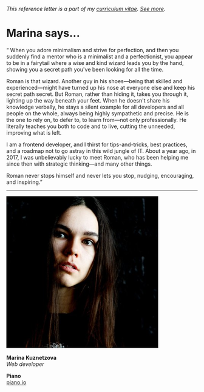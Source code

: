 _This reference letter is a part of my [curriculum vitae](/cv.html).
[See&nbsp;more](./)._

# Marina says...

<p class="quote">&#8220; When you adore minimalism and strive for
perfection, and then you suddenly find a mentor who is a minimalist
and a perfectionist, you appear to be in a fairytail where a wise
and kind wizard leads you by the hand, showing you a secret path
you've been looking for all the time.</p>

Roman is that wizard. Another guy in his shoes—being that skilled
and experienced—might have turned up his nose at everyone else and
keep his secret path secret. But Roman, rather than hiding it, takes
you through it, lighting up the way beneath your feet. When he
doesn't share his knowledge verbally, he stays a silent example for
all developers and all people on the whole, always being highly
sympathetic and precise. He is the one to rely on, to defer to, to
learn from—not only professionally. He literally teaches you both
to code and to live, cutting the unneeded, improving what is left.

I am a frontend developer, and I thirst for tips-and-tricks, best
practices, and a roadmap not to go astray in this wild jungle of
IT. About a year ago, in 2017, I was unbelievably lucky to meet
Roman, who has been helping me since then with strategic thinking—and
many other things.

Roman never stops himself and never lets you stop, nudging,
encouraging, and inspiring.&#8221;

---

<img src="mk.jpeg" class="avatar">

**Marina Kuznetzova**<br>
_Web developer_<br>

**Piano**<br>
[piano.io](https://www.piano.io/)<br>
